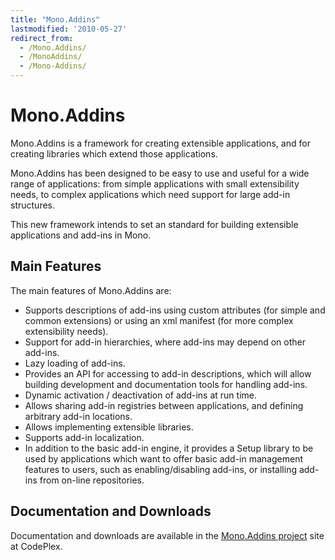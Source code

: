 ```yaml
---
title: "Mono.Addins"
lastmodified: '2010-05-27'
redirect_from:
  - /Mono.Addins/
  - /MonoAddins/
  - /Mono-Addins/
---
```


Mono.Addins
===========

Mono.Addins is a framework for creating extensible applications, and for creating libraries which extend those applications.

Mono.Addins has been designed to be easy to use and useful for a wide range of applications: from simple applications with small extensibility needs, to complex applications which need support for large add-in structures.

This new framework intends to set an standard for building extensible applications and add-ins in Mono.

Main Features
-------------

The main features of Mono.Addins are:

-   Supports descriptions of add-ins using custom attributes (for simple and common extensions) or using an xml manifest (for more complex extensibility needs).
-   Support for add-in hierarchies, where add-ins may depend on other add-ins.
-   Lazy loading of add-ins.
-   Provides an API for accessing to add-in descriptions, which will allow building development and documentation tools for handling add-ins.
-   Dynamic activation / deactivation of add-ins at run time.
-   Allows sharing add-in registries between applications, and defining arbitrary add-in locations.
-   Allows implementing extensible libraries.
-   Supports add-in localization.
-   In addition to the basic add-in engine, it provides a Setup library to be used by applications which want to offer basic add-in management features to users, such as enabling/disabling add-ins, or installing add-ins from on-line repositories.

Documentation and Downloads
---------------------------

Documentation and downloads are available in the [Mono.Addins project](http://monoaddins.codeplex.com) site at CodePlex.
